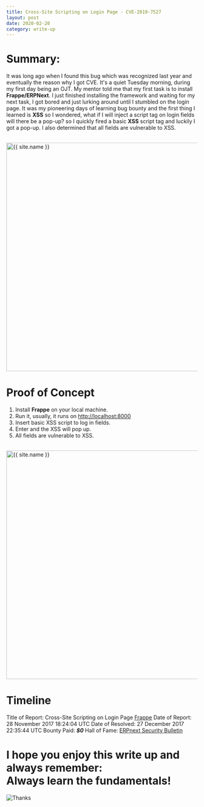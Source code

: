 ```yaml
---
title: Cross-Site Scripting on Login Page - CVE-2019-7527
layout: post
date: 2020-02-20
category: write-up
---
```


# Summary:

It was long ago when I found this bug which was recognized last year and eventually the reason why I got CVE. It's a quiet Tuesday morning, during my first day being an OJT. My mentor told me that my first task is to install **Frappe/ERPNext**. I just finished installing the framework and waiting for my next task, I got bored and just lurking around until I stumbled on the login page. It was my pioneering days of learning bug bounty and the first thing I learned is **XSS** so I wondered, what if I will inject a script tag on login fields will there be a pop-up? so I quickly fired a basic **XSS** script tag and luckily I got a pop-up. I also determined that all fields are vulnerable to XSS. 

<br><img class="selfie" alt="{{ site.name }}" src="{{ site.url }}/assets/images/comment.png" width="600" />

# Proof of Concept
1. Install **Frappe** on your local machine.
2. Run it, usually, it runs on [http://localhost:8000](http://localhost:8000)
3. Insert basic XSS script to log in fields. 
4. Enter and the XSS will pop up. 
5. All fields are vulnerable to XSS.


<br><img class="selfie" alt="{{ site.name }}" src="{{ site.url }}/assets/images/xss.png" width="600"/>

# Timeline
Title of Report: Cross-Site Scripting on Login Page [Frappe](https://github.com/frappe/erpnext/issues/11750)
Date of Report: 28 November 2017 18:24:04 UTC
Date of Resolved: 27 December 2017 22:35:44 UTC
Bounty Paid: **_$0_**
Hall of Fame: [ERPnext Security Bulletin](https://erpnext.com/security/references)

# I hope you enjoy this write up and always remember: <br> **Always learn the fundamentals**! <br>
![Thanks](https://media.giphy.com/media/Yp8GKgfytxQVq/giphy.gif)
